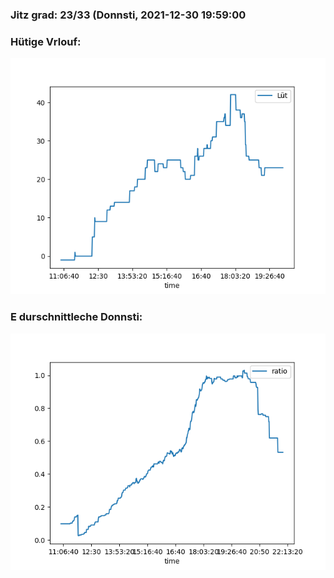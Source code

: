 ### Jitz grad: 23/33 (Donnsti, 2021-12-30 19:59:00

### Hütige Vrlouf:
![Graph](Today.png)

### E durschnittleche Donnsti:
![Graph](Donnsti.png)